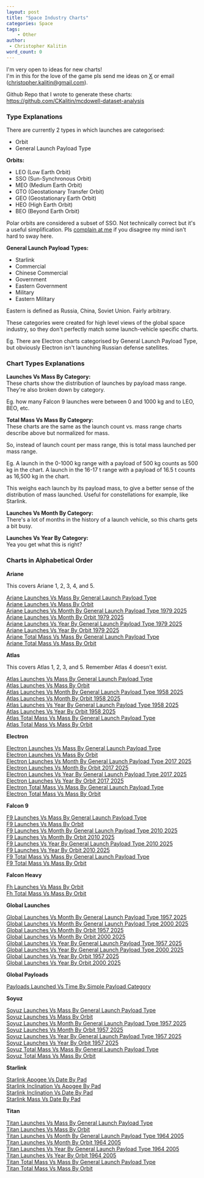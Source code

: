 ```yaml
---
layout: post
title: "Space Industry Charts"
categories: Space
tags:
    - Other
author:
 - Christopher Kalitin
word_count: 0
---
```


I'm very open to ideas for new charts!  
I'm in this for the love of the game pls send me ideas on [X](https://x.com/CKalitin) or email (christopher.kalitin@gmail.com).

Github Repo that I wrote to generate these charts: https://github.com/CKalitin/mcdowell-dataset-analysis

### <b>Type Explanations</b>

There are currently 2 types in which launches are categorised:
* Orbit
* General Launch Payload Type

<b>Orbits:</b>

* LEO (Low Earth Orbit)
* SSO (Sun-Synchronous Orbit)
* MEO (Medium Earth Orbit)
* GTO (Geostationary Transfer Orbit)
* GEO (Geostationary Earth Orbit)
* HEO (High Earth Orbit)
* BEO (Beyond Earth Orbit)

Polar orbits are considered a subset of SSO. Not technically correct but it's a useful simplification. Pls [complain at me](https://x.com/CKalitin) if you disagree my mind isn't hard to sway here.

<b>General Launch Payload Types:</b>
* Starlink
* Commercial
* Chinese Commercial
* Government
* Eastern Government
* Military
* Eastern Military

Eastern is defined as Russia, China, Soviet Union. Fairly arbitrary.

These categories were created for high level views of the global space industry, so they don't perfectly match some launch-vehicle specific charts.

Eg. There are Electron charts categorised by General Launch Payload Type, but obviously Electron isn't launching Russian defense satellites.

### <b>Chart Types Explanations</b>

<b>Launches Vs Mass By Category:</b>  
These charts show the distribution of launches by payload mass range. They're also broken down by category.

Eg. how many Falcon 9 launches were between 0 and 1000 kg and to LEO, BEO, etc.

<b>Total Mass Vs Mass By Category:</b>  
These charts are the same as the launch count vs. mass range charts describe above but normalized for mass.

So, instead of launch count per mass range, this is total mass launched per mass range.

Eg. A launch in the 0-1000 kg range with a payload of 500 kg counts as 500 kg in the chart. A launch in the 16-17 t range with a payload of 16.5 t counts as 16,500 kg in the chart.

This weighs each launch by its payload mass, to give a better sense of the distribution of mass launched. Useful for constellations for example, like Starlink.

<b>Launches Vs Month By Category:</b>  
There's a lot of months in the history of a launch vehicle, so this charts gets a bit busy.

<b>Launches Vs Year By Category:</b>  
Yea you get what this is right?

### <b>Charts in Alphabetical Order</b>

<b>Ariane</b>

This covers Ariane 1, 2, 3, 4, and 5.

[Ariane Launches Vs Mass By General Launch Payload Type](https://ckalitin.github.io\assets\space-industry-charts\ariane_launches_vs_mass_by_general_launch_payload_type.png)  
[Ariane Launches Vs Mass By Orbit](https://ckalitin.github.io\assets\space-industry-charts\ariane_launches_vs_mass_by_orbit.png)  
[Ariane Launches Vs Month By General Launch Payload Type 1979 2025](https://ckalitin.github.io\assets\space-industry-charts\ariane_launches_vs_month_by_general_launch_payload_type_1979_2025.png)  
[Ariane Launches Vs Month By Orbit 1979 2025](https://ckalitin.github.io\assets\space-industry-charts\ariane_launches_vs_month_by_orbit_1979_2025.png)  
[Ariane Launches Vs Year By General Launch Payload Type 1979 2025](https://ckalitin.github.io\assets\space-industry-charts\ariane_launches_vs_year_by_general_launch_payload_type_1979_2025.png)  
[Ariane Launches Vs Year By Orbit 1979 2025](https://ckalitin.github.io\assets\space-industry-charts\ariane_launches_vs_year_by_orbit_1979_2025.png)  
[Ariane Total Mass Vs Mass By General Launch Payload Type](https://ckalitin.github.io\assets\space-industry-charts\ariane_total_mass_vs_mass_by_general_launch_payload_type.png)  
[Ariane Total Mass Vs Mass By Orbit](https://ckalitin.github.io\assets\space-industry-charts\ariane_total_mass_vs_mass_by_orbit.png)  

<b>Atlas</b>

This covers Atlas 1, 2, 3, and 5. Remember Atlas 4 doesn't exist.

[Atlas Launches Vs Mass By General Launch Payload Type](https://ckalitin.github.io\assets\space-industry-charts\atlas_launches_vs_mass_by_general_launch_payload_type.png)  
[Atlas Launches Vs Mass By Orbit](https://ckalitin.github.io\assets\space-industry-charts\atlas_launches_vs_mass_by_orbit.png)  
[Atlas Launches Vs Month By General Launch Payload Type 1958 2025](https://ckalitin.github.io\assets\space-industry-charts\atlas_launches_vs_month_by_general_launch_payload_type_1958_2025.png)  
[Atlas Launches Vs Month By Orbit 1958 2025](https://ckalitin.github.io\assets\space-industry-charts\atlas_launches_vs_month_by_orbit_1958_2025.png)  
[Atlas Launches Vs Year By General Launch Payload Type 1958 2025](https://ckalitin.github.io\assets\space-industry-charts\atlas_launches_vs_year_by_general_launch_payload_type_1958_2025.png)  
[Atlas Launches Vs Year By Orbit 1958 2025](https://ckalitin.github.io\assets\space-industry-charts\atlas_launches_vs_year_by_orbit_1958_2025.png)  
[Atlas Total Mass Vs Mass By General Launch Payload Type](https://ckalitin.github.io\assets\space-industry-charts\atlas_total_mass_vs_mass_by_general_launch_payload_type.png)  
[Atlas Total Mass Vs Mass By Orbit](https://ckalitin.github.io\assets\space-industry-charts\atlas_total_mass_vs_mass_by_orbit.png)  

<b>Electron</b>

[Electron Launches Vs Mass By General Launch Payload Type](https://ckalitin.github.io\assets\space-industry-charts\electron_launches_vs_mass_by_general_launch_payload_type.png)  
[Electron Launches Vs Mass By Orbit](https://ckalitin.github.io\assets\space-industry-charts\electron_launches_vs_mass_by_orbit.png)  
[Electron Launches Vs Month By General Launch Payload Type 2017 2025](https://ckalitin.github.io\assets\space-industry-charts\electron_launches_vs_month_by_general_launch_payload_type_2017_2025.png)  
[Electron Launches Vs Month By Orbit 2017 2025](https://ckalitin.github.io\assets\space-industry-charts\electron_launches_vs_month_by_orbit_2017_2025.png)  
[Electron Launches Vs Year By General Launch Payload Type 2017 2025](https://ckalitin.github.io\assets\space-industry-charts\electron_launches_vs_year_by_general_launch_payload_type_2017_2025.png)  
[Electron Launches Vs Year By Orbit 2017 2025](https://ckalitin.github.io\assets\space-industry-charts\electron_launches_vs_year_by_orbit_2017_2025.png)  
[Electron Total Mass Vs Mass By General Launch Payload Type](https://ckalitin.github.io\assets\space-industry-charts\electron_total_mass_vs_mass_by_general_launch_payload_type.png)  
[Electron Total Mass Vs Mass By Orbit](https://ckalitin.github.io\assets\space-industry-charts\electron_total_mass_vs_mass_by_orbit.png)  

<b>Falcon 9</b>

[F9 Launches Vs Mass By General Launch Payload Type](https://ckalitin.github.io\assets\space-industry-charts\f9_launches_vs_mass_by_general_launch_payload_type.png)  
[F9 Launches Vs Mass By Orbit](https://ckalitin.github.io\assets\space-industry-charts\f9_launches_vs_mass_by_orbit.png)  
[F9 Launches Vs Month By General Launch Payload Type 2010 2025](https://ckalitin.github.io\assets\space-industry-charts\f9_launches_vs_month_by_general_launch_payload_type_2010_2025.png)  
[F9 Launches Vs Month By Orbit 2010 2025](https://ckalitin.github.io\assets\space-industry-charts\f9_launches_vs_month_by_orbit_2010_2025.png)  
[F9 Launches Vs Year By General Launch Payload Type 2010 2025](https://ckalitin.github.io\assets\space-industry-charts\f9_launches_vs_year_by_general_launch_payload_type_2010_2025.png)  
[F9 Launches Vs Year By Orbit 2010 2025](https://ckalitin.github.io\assets\space-industry-charts\f9_launches_vs_year_by_orbit_2010_2025.png)  
[F9 Total Mass Vs Mass By General Launch Payload Type](https://ckalitin.github.io\assets\space-industry-charts\f9_total_mass_vs_mass_by_general_launch_payload_type.png)  
[F9 Total Mass Vs Mass By Orbit](https://ckalitin.github.io\assets\space-industry-charts\f9_total_mass_vs_mass_by_orbit.png)  

<b>Falcon Heavy</b>

[Fh Launches Vs Mass By Orbit](https://ckalitin.github.io\assets\space-industry-charts\fh_launches_vs_mass_by_orbit.png)  
[Fh Total Mass Vs Mass By Orbit](https://ckalitin.github.io\assets\space-industry-charts\fh_total_mass_vs_mass_by_orbit.png)  

<b>Global Launches</b>

[Global Launches Vs Month By General Launch Payload Type 1957 2025](https://ckalitin.github.io\assets\space-industry-charts\global_launches_vs_month_by_general_launch_payload_type_1957_2025.png)  
[Global Launches Vs Month By General Launch Payload Type 2000 2025](https://ckalitin.github.io\assets\space-industry-charts\global_launches_vs_month_by_general_launch_payload_type_2000_2025.png)  
[Global Launches Vs Month By Orbit 1957 2025](https://ckalitin.github.io\assets\space-industry-charts\global_launches_vs_month_by_orbit_1957_2025.png)  
[Global Launches Vs Month By Orbit 2000 2025](https://ckalitin.github.io\assets\space-industry-charts\global_launches_vs_month_by_orbit_2000_2025.png)  
[Global Launches Vs Year By General Launch Payload Type 1957 2025](https://ckalitin.github.io\assets\space-industry-charts\global_launches_vs_year_by_general_launch_payload_type_1957_2025.png)  
[Global Launches Vs Year By General Launch Payload Type 2000 2025](https://ckalitin.github.io\assets\space-industry-charts\global_launches_vs_year_by_general_launch_payload_type_2000_2025.png)  
[Global Launches Vs Year By Orbit 1957 2025](https://ckalitin.github.io\assets\space-industry-charts\global_launches_vs_year_by_orbit_1957_2025.png)  
[Global Launches Vs Year By Orbit 2000 2025](https://ckalitin.github.io\assets\space-industry-charts\global_launches_vs_year_by_orbit_2000_2025.png)  

<b>Global Payloads</b>

[Payloads Launched Vs Time By Simple Payload Category](https://ckalitin.github.io\assets\space-industry-charts\payloads_launched_vs_time_by_simple_payload_category.png)  

<b>Soyuz</b>

[Soyuz Launches Vs Mass By General Launch Payload Type](https://ckalitin.github.io\assets\space-industry-charts\soyuz_launches_vs_mass_by_general_launch_payload_type.png)  
[Soyuz Launches Vs Mass By Orbit](https://ckalitin.github.io\assets\space-industry-charts\soyuz_launches_vs_mass_by_orbit.png)  
[Soyuz Launches Vs Month By General Launch Payload Type 1957 2025](https://ckalitin.github.io\assets\space-industry-charts\soyuz_launches_vs_month_by_general_launch_payload_type_1957_2025.png)  
[Soyuz Launches Vs Month By Orbit 1957 2025](https://ckalitin.github.io\assets\space-industry-charts\soyuz_launches_vs_month_by_orbit_1957_2025.png)  
[Soyuz Launches Vs Year By General Launch Payload Type 1957 2025](https://ckalitin.github.io\assets\space-industry-charts\soyuz_launches_vs_year_by_general_launch_payload_type_1957_2025.png)  
[Soyuz Launches Vs Year By Orbit 1957 2025](https://ckalitin.github.io\assets\space-industry-charts\soyuz_launches_vs_year_by_orbit_1957_2025.png)  
[Soyuz Total Mass Vs Mass By General Launch Payload Type](https://ckalitin.github.io\assets\space-industry-charts\soyuz_total_mass_vs_mass_by_general_launch_payload_type.png)  
[Soyuz Total Mass Vs Mass By Orbit](https://ckalitin.github.io\assets\space-industry-charts\soyuz_total_mass_vs_mass_by_orbit.png)  

<b>Starlink</b>

[Starlink Apogee Vs Date By Pad](https://ckalitin.github.io\assets\space-industry-charts\starlink_apogee_vs_date_by_pad.png)  
[Starlink Inclination Vs Apogee By Pad](https://ckalitin.github.io\assets\space-industry-charts\starlink_inclination_vs_apogee_by_pad.png)  
[Starlink Inclination Vs Date By Pad](https://ckalitin.github.io\assets\space-industry-charts\starlink_inclination_vs_date_by_pad.png)  
[Starlink Mass Vs Date By Pad](https://ckalitin.github.io\assets\space-industry-charts\starlink_mass_vs_date_by_pad.png)  

<b>Titan</b>

[Titan Launches Vs Mass By General Launch Payload Type](https://ckalitin.github.io\assets\space-industry-charts\titan_launches_vs_mass_by_general_launch_payload_type.png)  
[Titan Launches Vs Mass By Orbit](https://ckalitin.github.io\assets\space-industry-charts\titan_launches_vs_mass_by_orbit.png)  
[Titan Launches Vs Month By General Launch Payload Type 1964 2005](https://ckalitin.github.io\assets\space-industry-charts\titan_launches_vs_month_by_general_launch_payload_type_1964_2005.png)  
[Titan Launches Vs Month By Orbit 1964 2005](https://ckalitin.github.io\assets\space-industry-charts\titan_launches_vs_month_by_orbit_1964_2005.png)  
[Titan Launches Vs Year By General Launch Payload Type 1964 2005](https://ckalitin.github.io\assets\space-industry-charts\titan_launches_vs_year_by_general_launch_payload_type_1964_2005.png)  
[Titan Launches Vs Year By Orbit 1964 2005](https://ckalitin.github.io\assets\space-industry-charts\titan_launches_vs_year_by_orbit_1964_2005.png)  
[Titan Total Mass Vs Mass By General Launch Payload Type](https://ckalitin.github.io\assets\space-industry-charts\titan_total_mass_vs_mass_by_general_launch_payload_type.png)  
[Titan Total Mass Vs Mass By Orbit](https://ckalitin.github.io\assets\space-industry-charts\titan_total_mass_vs_mass_by_orbit.png)  